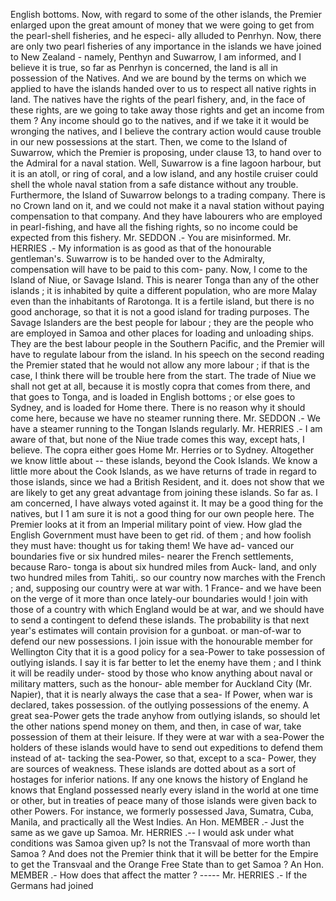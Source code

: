 English bottoms. Now, with regard to some of the other islands, the Premier enlarged upon the great amount of money that we were going to get from the pearl-shell fisheries, and he especi- ally alluded to Penrhyn. Now, there are only two pearl fisheries of any importance in the islands we have joined to New Zealand - namely, Penthyn and Suwarrow, I am informed, and I believe it is true, so far as Penrhyn is concerned, the land is all in possession of the Natives. And we are bound by the terms on which we applied to have the islands handed over to us to respect all native rights in land. The natives have the rights of the pearl fishery, and, in the face of these rights, are we going to take away those rights and get an income from them ? Any income should go to the natives, and if we take it it would be wronging the natives, and I believe the contrary action would cause trouble in our new possessions at the start. Then, we come to the Island of Suwarrow, which the Premier is proposing, under clause 13, to hand over to the Admiral for a naval station. Well, Suwarrow is a fine lagoon harbour, but it is an atoll, or ring of coral, and a low island, and any hostile cruiser could shell the whole naval station from a safe distance without any trouble. Furthermore, the Island of Suwarrow belongs to a trading company. There is no Crown land on it, and we could not make it a naval station without paying compensation to that company. And they have labourers who are employed in pearl-fishing, and have all the fishing rights, so no income could be expected from this fishery. Mr. SEDDON .- You are misinformed. Mr. HERRIES .- My information is as good as that of the honourable gentleman's. Suwarrow is to be handed over to the Admiralty, compensation will have to be paid to this com- pany. Now, I come to the Island of Niue, or Savage Island. This is nearer Tonga than any of the other islands ; it is inhabited by quite a different population, who are more Malay even than the inhabitants of Rarotonga. It is a fertile island, but there is no good anchorage, so that it is not a good island for trading purposes. The Savage Islanders are the best people for labour ; they are the people who are employed in Samoa and other places for loading and unloading ships. They are the best labour people in the Southern Pacific, and the Premier will have to regulate labour from the island. In his speech on the second reading the Premier stated that he would not allow any more labour ; if that is the case, I think there will be trouble here from the start. The trade of Niue we shall not get at all, because it is mostly copra that comes from there, and that goes to Tonga, and is loaded in English bottoms ; or else goes to Sydney, and is loaded for Home there. There is no reason why it should come here, because we have no steamer running there. Mr. SEDDON .- We have a steamer running to the Tongan Islands regularly. Mr. HERRIES .- I am aware of that, but none of the Niue trade comes this way, except hats, I believe. The copra either goes Home Mr. Herries or to Sydney. Altogether we know little about \-- these islands, beyond the Cook Islands. We know a little more about the Cook Islands, as we have returns of trade in regard to those islands, since we had a British Resident, and it. does not show that we are likely to get any great advantage from joining these islands. So far as. I am concerned, I have always voted against it. It may be a good thing for the natives, but I 1 am sure it is not a good thing for our own people here. The Premier looks at it from an <!-- PageHeader="1" --> Imperial military point of view. How glad the English Government must have been to get rid. of them ; and how foolish they must have: thought us for taking them! We have ad- vanced our boundaries five or six hundred miles- nearer the French settlements, because Raro- tonga is about six hundred miles from Auck- land, and only two hundred miles from Tahiti,. so our country now marches with the French ; and, supposing our country were at war with. 1 France- and we have been on the verge of it more than once lately-our boundaries would ! join with those of a country with which England would be at war, and we should have to send a contingent to defend these islands. The probability is that next year's estimates will contain provision for a gunboat. or man-of-war to defend our new possessions. I join issue with the honourable member for Wellington City that it is a good policy for a sea-Power to take possession of outlying islands. I say it is far better to let the enemy have them ; and I think it will be readily under- stood by those who know anything about naval or military matters, such as the honour- able member for Auckland City (Mr. Napier), that it is nearly always the case that a sea- If Power, when war is declared, takes possession. of the outlying possessions of the enemy. A great sea-Power gets the trade anyhow from outlying islands, so should let the other nations spend money on them, and then, in case of war, take possession of them at their leisure. If they were at war with a sea-Power the holders of these islands would have to send out expeditions to defend them instead of at- tacking the sea-Power, so that, except to a sca- Power, they are sources of weakness. These islands are dotted about as a sort of hostages for inferior nations. If any one knows the history of England he knows that England possessed nearly every island in the world at one time or other, but in treaties of peace many of those islands were given back to other Powers. For instance, we formerly possessed Java, Sumatra, Cuba, Manila, and practically all the West Indies. An Hon. MEMBER .- Just the same as we gave up Samoa. Mr. HERRIES .-- I would ask under what conditions was Samoa given up? Is not the Transvaal of more worth than Samoa ? And does not the Premier think that it will be better for the Empire to get the Transvaal and the Orange Free State than to get Samoa ? An Hon. MEMBER .- How does that affect the matter ? \----- Mr. HERRIES .- If the Germans had joined 